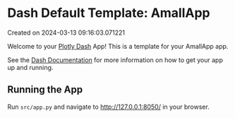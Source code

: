 # Dash Default Template: AmallApp

Created on 2024-03-13 09:16:03.071221

Welcome to your [Plotly Dash](https://plotly.com/dash/) App! This is a template for your AmallApp app.

See the [Dash Documentation](https://dash.plotly.com/introduction) for more information on how to get your app up and running.

## Running the App

Run `src/app.py` and navigate to http://127.0.0.1:8050/ in your browser.